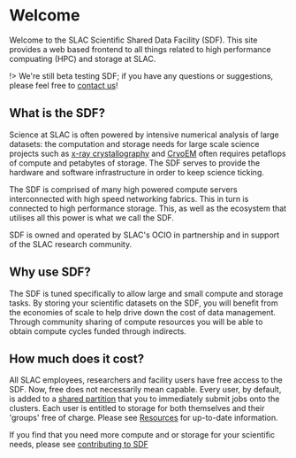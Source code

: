 # Welcome

Welcome to the SLAC Scientific Shared Data Facility (SDF). This site provides a web based frontend to all things related to high performance compuating (HPC) and storage at SLAC.

!> We're still beta testing SDF; if you have any questions or suggestions, please feel free to [contact us](contact-us.md)!

## What is the SDF?

Science at SLAC is often powered by intensive numerical analysis of large datasets: the computation and storage needs for large scale science projects such as [x-ray crystallography](https://lcls.slac.stanford.edu) and [CryoEM](https://cryoem.slac.stanford.edu) often requires petaflops of compute and petabytes of storage. The SDF serves to provide the hardware and software infrastructure in order to keep science ticking.

The SDF is comprised of many high powered compute servers interconnected with high speed networking fabrics. This in turn is connected to high performance storage. This, as well as the ecosystem that utilises all this power is what we call the SDF. 

SDF is owned and operated by SLAC's OCIO in partnership and in support of the SLAC research community.

## Why use SDF?

The SDF is tuned specifically to allow large and small compute and storage tasks. By storing your scientific datasets on the SDF, you will benefit from the economies of scale to help drive down the cost of data management. Through community sharing of compute resources you will be able to obtain compute cycles funded through indirects.

## How much does it cost?

All SLAC employees, researchers and facility users have free access to the SDF. Now, free does not necessarily mean capable. Every user, by default, is added to a [shared partition]() that you to immediately submit jobs onto the clusters. Each user is entitled to storage for both themselves and their 'groups' free of charge. Please see [Resources](resources-and-allocations.md) for up-to-date information.

If you find that you need more compute and or storage for your scientific needs, please see [contributing to SDF](resources-and-allocations.md#contributing-to-sdf)
 


